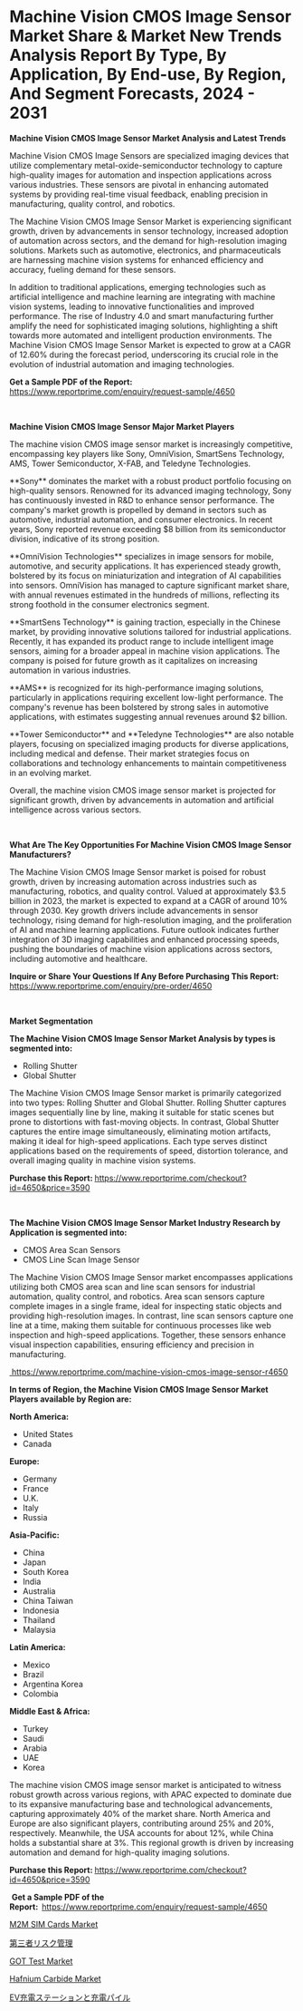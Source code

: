 <p><h1>Machine Vision CMOS Image Sensor Market Share & Market New Trends Analysis Report By Type, By Application, By End-use, By Region, And Segment Forecasts, 2024 - 2031</h1></p><p><strong>Machine Vision CMOS Image Sensor Market Analysis and Latest Trends</strong></p>
<p><p>Machine Vision CMOS Image Sensors are specialized imaging devices that utilize complementary metal-oxide-semiconductor technology to capture high-quality images for automation and inspection applications across various industries. These sensors are pivotal in enhancing automated systems by providing real-time visual feedback, enabling precision in manufacturing, quality control, and robotics.</p><p>The Machine Vision CMOS Image Sensor Market is experiencing significant growth, driven by advancements in sensor technology, increased adoption of automation across sectors, and the demand for high-resolution imaging solutions. Markets such as automotive, electronics, and pharmaceuticals are harnessing machine vision systems for enhanced efficiency and accuracy, fueling demand for these sensors.</p><p>In addition to traditional applications, emerging technologies such as artificial intelligence and machine learning are integrating with machine vision systems, leading to innovative functionalities and improved performance. The rise of Industry 4.0 and smart manufacturing further amplify the need for sophisticated imaging solutions, highlighting a shift towards more automated and intelligent production environments. The Machine Vision CMOS Image Sensor Market is expected to grow at a CAGR of 12.60% during the forecast period, underscoring its crucial role in the evolution of industrial automation and imaging technologies.</p></p>
<p><strong>Get a Sample PDF of the Report:&nbsp;</strong> <a href="https://www.reportprime.com/enquiry/request-sample/4650">https://www.reportprime.com/enquiry/request-sample/4650</a></p>
<p>&nbsp;</p>
<p><strong>Machine Vision CMOS Image Sensor Major Market Players</strong></p>
<p><p>The machine vision CMOS image sensor market is increasingly competitive, encompassing key players like Sony, OmniVision, SmartSens Technology, AMS, Tower Semiconductor, X-FAB, and Teledyne Technologies. </p><p>**Sony** dominates the market with a robust product portfolio focusing on high-quality sensors. Renowned for its advanced imaging technology, Sony has continuously invested in R&D to enhance sensor performance. The company's market growth is propelled by demand in sectors such as automotive, industrial automation, and consumer electronics. In recent years, Sony reported revenue exceeding $8 billion from its semiconductor division, indicative of its strong position.</p><p>**OmniVision Technologies** specializes in image sensors for mobile, automotive, and security applications. It has experienced steady growth, bolstered by its focus on miniaturization and integration of AI capabilities into sensors. OmniVision has managed to capture significant market share, with annual revenues estimated in the hundreds of millions, reflecting its strong foothold in the consumer electronics segment.</p><p>**SmartSens Technology** is gaining traction, especially in the Chinese market, by providing innovative solutions tailored for industrial applications. Recently, it has expanded its product range to include intelligent image sensors, aiming for a broader appeal in machine vision applications. The company is poised for future growth as it capitalizes on increasing automation in various industries.</p><p>**AMS** is recognized for its high-performance imaging solutions, particularly in applications requiring excellent low-light performance. The company's revenue has been bolstered by strong sales in automotive applications, with estimates suggesting annual revenues around $2 billion.</p><p>**Tower Semiconductor** and **Teledyne Technologies** are also notable players, focusing on specialized imaging products for diverse applications, including medical and defense. Their market strategies focus on collaborations and technology enhancements to maintain competitiveness in an evolving market.</p><p>Overall, the machine vision CMOS image sensor market is projected for significant growth, driven by advancements in automation and artificial intelligence across various sectors.</p></p>
<p>&nbsp;</p>
<p><strong>What Are The Key Opportunities For Machine Vision CMOS Image Sensor Manufacturers?</strong></p>
<p><p>The Machine Vision CMOS Image Sensor market is poised for robust growth, driven by increasing automation across industries such as manufacturing, robotics, and quality control. Valued at approximately $3.5 billion in 2023, the market is expected to expand at a CAGR of around 10% through 2030. Key growth drivers include advancements in sensor technology, rising demand for high-resolution imaging, and the proliferation of AI and machine learning applications. Future outlook indicates further integration of 3D imaging capabilities and enhanced processing speeds, pushing the boundaries of machine vision applications across sectors, including automotive and healthcare.</p></p>
<p><strong>Inquire or Share Your Questions If Any Before Purchasing This Report:</strong> <a href="https://www.reportprime.com/enquiry/pre-order/4650">https://www.reportprime.com/enquiry/pre-order/4650</a></p>
<p>&nbsp;</p>
<p><strong>Market Segmentation</strong></p>
<p><strong>The Machine Vision CMOS Image Sensor Market Analysis by types is segmented into:</strong></p>
<p><ul><li>Rolling Shutter</li><li>Global Shutter</li></ul></p>
<p><p>The Machine Vision CMOS Image Sensor market is primarily categorized into two types: Rolling Shutter and Global Shutter. Rolling Shutter captures images sequentially line by line, making it suitable for static scenes but prone to distortions with fast-moving objects. In contrast, Global Shutter captures the entire image simultaneously, eliminating motion artifacts, making it ideal for high-speed applications. Each type serves distinct applications based on the requirements of speed, distortion tolerance, and overall imaging quality in machine vision systems.</p></p>
<p><strong>Purchase this Report:&nbsp;</strong><a href="https://www.reportprime.com/checkout?id=4650&price=3590">https://www.reportprime.com/checkout?id=4650&price=3590</a></p>
<p>&nbsp;</p>
<p><strong>The Machine Vision CMOS Image Sensor Market Industry Research by Application is segmented into:</strong></p>
<p><ul><li>CMOS Area Scan Sensors</li><li>CMOS Line Scan Image Sensor</li></ul></p>
<p><p>The Machine Vision CMOS Image Sensor market encompasses applications utilizing both CMOS area scan and line scan sensors for industrial automation, quality control, and robotics. Area scan sensors capture complete images in a single frame, ideal for inspecting static objects and providing high-resolution images. In contrast, line scan sensors capture one line at a time, making them suitable for continuous processes like web inspection and high-speed applications. Together, these sensors enhance visual inspection capabilities, ensuring efficiency and precision in manufacturing.</p></p>
<p><a href="https://www.reportprime.com/machine-vision-cmos-image-sensor-r4650">&nbsp;https://www.reportprime.com/machine-vision-cmos-image-sensor-r4650</a></p>
<p><strong>In terms of Region, the Machine Vision CMOS Image Sensor Market Players available by Region are:</strong></p>
<p>
    <p> <strong> North America: </strong>
        <ul>
            <li>United States</li>
            <li>Canada</li>
        </ul>
        </p> 
    <p> <strong> Europe: </strong>
        <ul>
            <li>Germany</li>
            <li>France</li>
            <li>U.K.</li>
            <li>Italy</li>
            <li>Russia</li>
        </ul>
        </p> 
    <p> <strong> Asia-Pacific: </strong>
        <ul>
            <li>China</li>
            <li>Japan</li>
            <li>South Korea</li>
            <li>India</li>
            <li>Australia</li>
            <li>China Taiwan</li>
            <li>Indonesia</li>
            <li>Thailand</li>
            <li>Malaysia</li>
        </ul>
        </p> 
    <p> <strong> Latin America: </strong>
        <ul>
            <li>Mexico</li>
            <li>Brazil</li>
            <li>Argentina Korea</li>
            <li>Colombia</li>
        </ul>
        </p> 
    <p> <strong> Middle East & Africa: </strong>
        <ul>
            <li>Turkey</li>
            <li>Saudi</li>
            <li>Arabia</li>
            <li>UAE</li>
            <li>Korea</li>
        </ul>
    </p>
    </p>
<p><p>The machine vision CMOS image sensor market is anticipated to witness robust growth across various regions, with APAC expected to dominate due to its expansive manufacturing base and technological advancements, capturing approximately 40% of the market share. North America and Europe are also significant players, contributing around 25% and 20%, respectively. Meanwhile, the USA accounts for about 12%, while China holds a substantial share at 3%. This regional growth is driven by increasing automation and demand for high-quality imaging solutions.</p></p>
<p><strong>Purchase this Report: </strong><a href="https://www.reportprime.com/checkout?id=4650&price=3590">https://www.reportprime.com/checkout?id=4650&price=3590</a></p>
<p>&nbsp;<strong>Get a Sample PDF of the Report:&nbsp;&nbsp;</strong><a href="https://www.reportprime.com/enquiry/request-sample/4650">https://www.reportprime.com/enquiry/request-sample/4650</a></p>
<p><strong></strong></p>
<p><p><a href="https://github.com/MegiBogdani1953/Market-Research-Report-List-1/blob/main/m2m-sim-cards-market.md">M2M SIM Cards Market</a></p><p><a href="https://medium.com/@emmittkutch2023/third-party-risk-management-market-%E3%81%AE%E3%82%B0%E3%83%AD%E3%83%BC%E3%83%90%E3%83%AB%E5%B8%82%E5%A0%B4%E6%A6%82%E8%A6%81%E3%81%AF-%E4%B8%96%E7%95%8C%E3%81%8A%E3%82%88%E3%81%B3%E4%B8%BB%E8%A6%81%E5%B8%82%E5%A0%B4%E3%81%AB%E3%81%8A%E3%81%91%E3%82%8B%E6%A5%AD%E7%95%8C%E3%81%AB%E5%BD%B1%E9%9F%BF%E3%82%92%E4%B8%8E%E3%81%88%E3%82%8B%E4%B8%BB%E8%A6%81%E3%81%AA%E3%83%88%E3%83%AC%E3%83%B3%E3%83%89%E3%81%AB%E3%81%A4%E3%81%84%E3%81%A6-%E7%8B%AC%E8%87%AA%E3%81%AE%E8%A6%96%E7%82%B9%E3%82%92%E6%8F%90%E4%BE%9B%E3%81%97%E3%81%BE%E3%81%99-65c5fe731e68">第三者リスク管理</a></p><p><a href="https://medium.com/@alan.buckland656/this-report-aims-to-provide-a-comprehensive-presentation-of-the-global-market-for-got-test-with-653abab19bd8">GOT Test Market</a></p><p><a href="https://issuu.com/reportprime-2/docs/hafnium-carbide-market-size-2030.pp_d6e1aa36fb37fc">Hafnium Carbide Market</a></p><p><a href="https://medium.com/@emmittkutch2023/ev-charging-station-and-charging-pile-6ce450d400b1?postPublishedType=initial">EV充電ステーションと充電パイル</a></p></p>